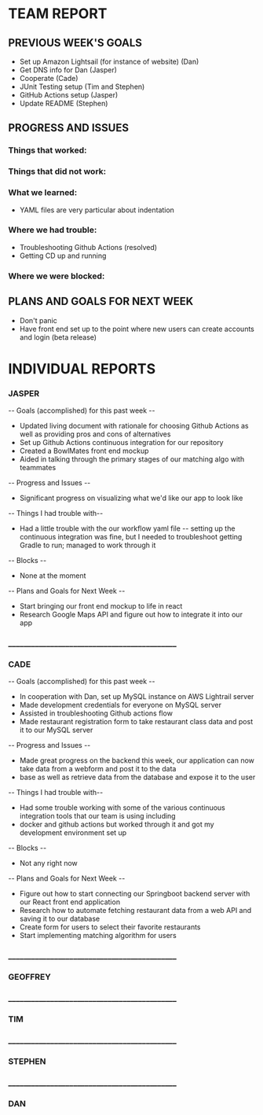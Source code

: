 # TEAM REPORT

## PREVIOUS WEEK'S GOALS

* Set up Amazon Lightsail (for instance of website) (Dan)
* Get DNS info for Dan (Jasper)
* Cooperate (Cade)
* JUnit Testing setup (Tim and Stephen)
* GitHub Actions setup (Jasper)
* Update README (Stephen)

## PROGRESS AND ISSUES

### Things that worked:


### Things that did not work:


### What we learned:
* YAML files are very particular about indentation


### Where we had trouble:
* Troubleshooting Github Actions (resolved)
* Getting CD up and running

### Where we were blocked:


## PLANS AND GOALS FOR NEXT WEEK
* Don't panic
* Have front end set up to the point where new users can create accounts and login (beta release)


# INDIVIDUAL REPORTS

### JASPER

-- Goals (accomplished) for this past week --

* Updated living document with rationale for choosing Github Actions as well as providing pros and cons of alternatives
* Set up Github Actions continuous integration for our repository
* Created a BowlMates front end mockup
* Aided in talking through the primary stages of our matching algo with teammates

-- Progress and Issues --

* Significant progress on visualizing what we'd like our app to look like

-- Things I had trouble with--

* Had a little trouble with the our workflow yaml file -- setting up the continuous integration was fine, but I needed to troubleshoot getting Gradle to run; managed to work through it

-- Blocks --

* None at the moment

-- Plans and Goals for Next Week --

* Start bringing our front end mockup to life in react
* Research Google Maps API and figure out how to integrate it into our app
  

### ____________________________________________

### CADE

-- Goals (accomplished) for this past week --

* In cooperation with Dan, set up MySQL instance on AWS Lightrail server 
* Made development credentials for everyone on MySQL server
* Assisted in troubleshooting Github actions flow
* Made restaurant registration form to take restaurant class data and post it to our MySQL server

-- Progress and Issues --

* Made great progress on the backend this week, our application can now take data from a webform and post it to the data
* base as well as retrieve data from the database and expose it to the user

-- Things I had trouble with--

*  Had some trouble working with some of the various continuous integration tools that our team is using including
*  docker and github actions but worked through it and got my development environment set up

-- Blocks --

* Not any right now

-- Plans and Goals for Next Week --

* Figure out how to start connecting our Springboot backend server with our React front end application
* Research how to automate fetching restaurant data from a web API and saving it to our database
* Create form for users to select their favorite restaurants
* Start implementing matching algorithm for users

### ____________________________________________

### GEOFFREY


### ____________________________________________

### TIM


### ____________________________________________

### STEPHEN


### ____________________________________________

### DAN

